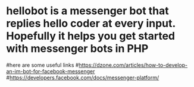 # hellobot is a messenger bot that replies hello coder at every input. Hopefully it helps you get started with messenger bots in PHP
#here are some useful links 
#https://dzone.com/articles/how-to-develop-an-im-bot-for-facebook-messenger
#https://developers.facebook.com/docs/messenger-platform/
